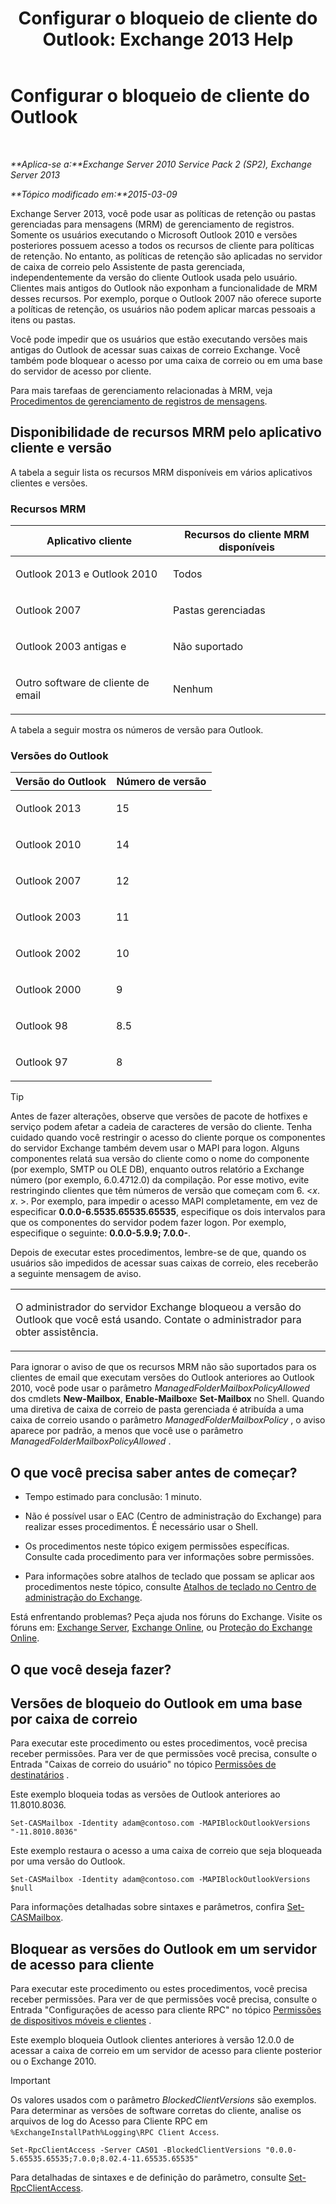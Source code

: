 ﻿---
title: 'Configurar o bloqueio de cliente do Outlook: Exchange 2013 Help'
TOCTitle: Configurar o bloqueio de cliente do Outlook
ms:assetid: 3a579c83-8bc7-4adc-a25c-8eb6eed7220c
ms:mtpsurl: https://technet.microsoft.com/pt-br/library/Dd335207(v=EXCHG.150)
ms:contentKeyID: 51407852
ms.date: 05/22/2018
mtps_version: v=EXCHG.150
ms.translationtype: MT
---

# Configurar o bloqueio de cliente do Outlook

 

_**Aplica-se a:**Exchange Server 2010 Service Pack 2 (SP2), Exchange Server 2013_

_**Tópico modificado em:**2015-03-09_

Exchange Server 2013, você pode usar as políticas de retenção ou pastas gerenciadas para mensagens (MRM) de gerenciamento de registros. Somente os usuários executando o Microsoft Outlook 2010 e versões posteriores possuem acesso a todos os recursos de cliente para políticas de retenção. No entanto, as políticas de retenção são aplicadas no servidor de caixa de correio pelo Assistente de pasta gerenciada, independentemente da versão do cliente Outlook usada pelo usuário. Clientes mais antigos do Outlook não exponham a funcionalidade de MRM desses recursos. Por exemplo, porque o Outlook 2007 não oferece suporte a políticas de retenção, os usuários não podem aplicar marcas pessoais a itens ou pastas.

Você pode impedir que os usuários que estão executando versões mais antigas do Outlook de acessar suas caixas de correio Exchange. Você também pode bloquear o acesso por uma caixa de correio ou em uma base do servidor de acesso por cliente.

Para mais tarefaas de gerenciamento relacionadas à MRM, veja [Procedimentos de gerenciamento de registros de mensagens](messaging-records-management-procedures-exchange-2013-help.md).

## Disponibilidade de recursos MRM pelo aplicativo cliente e versão

A tabela a seguir lista os recursos MRM disponíveis em vários aplicativos clientes e versões.

### Recursos MRM

<table>
<colgroup>
<col style="width: 50%" />
<col style="width: 50%" />
</colgroup>
<thead>
<tr class="header">
<th>Aplicativo cliente</th>
<th>Recursos do cliente MRM disponíveis</th>
</tr>
</thead>
<tbody>
<tr class="odd">
<td><p>Outlook 2013 e Outlook 2010</p></td>
<td><p>Todos</p></td>
</tr>
<tr class="even">
<td><p>Outlook 2007</p></td>
<td><p>Pastas gerenciadas</p></td>
</tr>
<tr class="odd">
<td><p>Outlook 2003 antigas e</p></td>
<td><p>Não suportado</p></td>
</tr>
<tr class="even">
<td><p>Outro software de cliente de email</p></td>
<td><p>Nenhum</p></td>
</tr>
</tbody>
</table>


A tabela a seguir mostra os números de versão para Outlook.

### Versões do Outlook

<table>
<colgroup>
<col style="width: 50%" />
<col style="width: 50%" />
</colgroup>
<thead>
<tr class="header">
<th>Versão do Outlook</th>
<th>Número de versão</th>
</tr>
</thead>
<tbody>
<tr class="odd">
<td><p>Outlook 2013</p></td>
<td><p>15</p></td>
</tr>
<tr class="even">
<td><p>Outlook 2010</p></td>
<td><p>14</p></td>
</tr>
<tr class="odd">
<td><p>Outlook 2007</p></td>
<td><p>12</p></td>
</tr>
<tr class="even">
<td><p>Outlook 2003</p></td>
<td><p>11</p></td>
</tr>
<tr class="odd">
<td><p>Outlook 2002</p></td>
<td><p>10</p></td>
</tr>
<tr class="even">
<td><p>Outlook 2000</p></td>
<td><p>9</p></td>
</tr>
<tr class="odd">
<td><p>Outlook 98</p></td>
<td><p>8.5</p></td>
</tr>
<tr class="even">
<td><p>Outlook 97</p></td>
<td><p>8</p></td>
</tr>
</tbody>
</table>



> [!TIP]
> Antes de fazer alterações, observe que versões de pacote de hotfixes e serviço podem afetar a cadeia de caracteres de versão do cliente. Tenha cuidado quando você restringir o acesso do cliente porque os componentes do servidor Exchange também devem usar o MAPI para logon. Alguns componentes relatá sua versão do cliente como o nome do componente (por exemplo, SMTP ou OLE DB), enquanto outros relatório a Exchange número (por exemplo, 6.0.4712.0) da compilação. Por esse motivo, evite restringindo clientes que têm números de versão que começam com 6. &lt;<EM>x</EM>. <EM>x</EM>. &gt;. Por exemplo, para impedir o acesso MAPI completamente, em vez de especificar <STRONG>0.0.0-6.5535.65535.65535</STRONG>, especifique os dois intervalos para que os componentes do servidor podem fazer logon. Por exemplo, especifique o seguinte: <STRONG>0.0.0-5.9.9; 7.0.0-</STRONG>.



Depois de executar estes procedimentos, lembre-se de que, quando os usuários são impedidos de acessar suas caixas de correio, eles receberão a seguinte mensagem de aviso.


<table>
<colgroup>
<col style="width: 100%" />
</colgroup>
<tbody>
<tr class="odd">
<td><p>O administrador do servidor Exchange bloqueou a versão do Outlook que você está usando. Contate o administrador para obter assistência.</p></td>
</tr>
</tbody>
</table>


Para ignorar o aviso de que os recursos MRM não são suportados para os clientes de email que executam versões do Outlook anteriores ao Outlook 2010, você pode usar o parâmetro *ManagedFolderMailboxPolicyAllowed* dos cmdlets **New-Mailbox**, **Enable-Mailbox**e **Set-Mailbox** no Shell. Quando uma diretiva de caixa de correio de pasta gerenciada é atribuída a uma caixa de correio usando o parâmetro *ManagedFolderMailboxPolicy* , o aviso aparece por padrão, a menos que você use o parâmetro *ManagedFolderMailboxPolicyAllowed* .

## O que você precisa saber antes de começar?

  - Tempo estimado para conclusão: 1 minuto.

  - Não é possível usar o EAC (Centro de administração do Exchange) para realizar esses procedimentos. É necessário usar o Shell.

  - Os procedimentos neste tópico exigem permissões específicas. Consulte cada procedimento para ver informações sobre permissões.

  - Para informações sobre atalhos de teclado que possam se aplicar aos procedimentos neste tópico, consulte [Atalhos de teclado no Centro de administração do Exchange](keyboard-shortcuts-in-the-exchange-admin-center-exchange-online-protection-help.md).

Está enfrentando problemas? Peça ajuda nos fóruns do Exchange. Visite os fóruns em: [Exchange Server](https://go.microsoft.com/fwlink/p/?linkid=60612), [Exchange Online](https://go.microsoft.com/fwlink/p/?linkid=267542), ou [Proteção do Exchange Online](https://go.microsoft.com/fwlink/p/?linkid=285351).

## O que você deseja fazer?

## Versões de bloqueio do Outlook em uma base por caixa de correio

Para executar este procedimento ou estes procedimentos, você precisa receber permissões. Para ver de que permissões você precisa, consulte o Entrada "Caixas de correio do usuário" no tópico [Permissões de destinatários](recipients-permissions-exchange-2013-help.md) .

Este exemplo bloqueia todas as versões de Outlook anteriores ao 11.8010.8036.

    Set-CASMailbox -Identity adam@contoso.com -MAPIBlockOutlookVersions "-11.8010.8036"

Este exemplo restaura o acesso a uma caixa de correio que seja bloqueada por uma versão do Outlook.

    Set-CASMailbox -Identity adam@contoso.com -MAPIBlockOutlookVersions $null

Para informações detalhadas sobre sintaxes e parâmetros, confira [Set-CASMailbox](https://technet.microsoft.com/pt-br/library/bb125264\(v=exchg.150\)).

## Bloquear as versões do Outlook em um servidor de acesso para cliente

Para executar este procedimento ou estes procedimentos, você precisa receber permissões. Para ver de que permissões você precisa, consulte o Entrada "Configurações de acesso para cliente RPC" no tópico [Permissões de dispositivos móveis e clientes](clients-and-mobile-devices-permissions-exchange-2013-help.md) .

Este exemplo bloqueia Outlook clientes anteriores à versão 12.0.0 de acessar a caixa de correio em um servidor de acesso para cliente posterior ou o Exchange 2010.


> [!IMPORTANT]
> Os valores usados com o parâmetro <EM>BlockedClientVersions</EM> são exemplos. Para determinar as versões de software corretas do cliente, analise os arquivos de log do Acesso para Cliente RPC em <CODE>%ExchangeInstallPath%Logging\RPC Client Access</CODE>.



    Set-RpcClientAccess -Server CAS01 -BlockedClientVersions "0.0.0-5.65535.65535;7.0.0;8.02.4-11.65535.65535"

Para detalhadas de sintaxes e de definição do parâmetro, consulte [Set-RpcClientAccess](https://technet.microsoft.com/pt-br/library/dd351072\(v=exchg.150\)).

